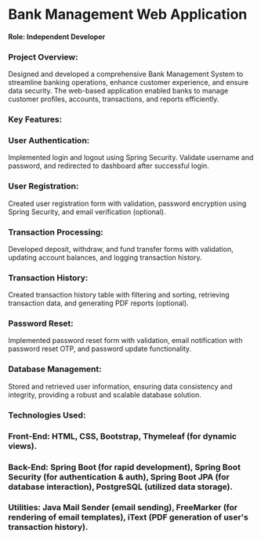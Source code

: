 # Bank Management Web Application
#### Role: Independent Developer 
### Project Overview: 
Designed and developed a comprehensive Bank Management System to streamline banking operations, enhance customer experience, and 
ensure data security. The web-based application enabled banks to manage customer profiles, accounts, transactions, and reports efficiently.


### Key Features: 
### User Authentication:
Implemented login and logout using Spring Security. Validate username and password, and redirected to dashboard after successful login. 

### User Registration:
Created user registration form with validation, password encryption using Spring Security, and email verification (optional).

### Transaction Processing:
Developed deposit, withdraw, and fund transfer forms with validation, updating account balances, and logging transaction history. 

### Transaction History:
Created transaction history table with filtering and sorting, retrieving transaction data, and generating PDF reports (optional). 

### Password Reset: 
Implemented password reset form with validation, email notification with password reset OTP, and password update functionality. 

### Database Management: 
Stored and retrieved user information, ensuring data consistency and integrity, providing a robust and scalable database solution. 

### Technologies Used:

### Front-End: HTML, CSS, Bootstrap, Thymeleaf (for dynamic views).

### Back-End: Spring Boot (for rapid development), Spring Boot Security (for authentication & auth), Spring Boot JPA (for database interaction), PostgreSQL (utilized data storage).

### Utilities: Java Mail Sender (email sending), FreeMarker (for rendering of email templates), iText (PDF generation of user's transaction history).
